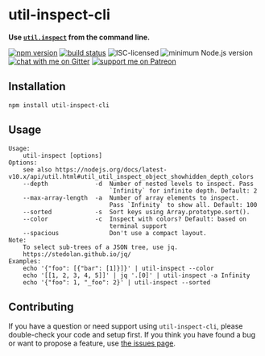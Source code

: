 # util-inspect-cli

**Use [`util.inspect`](https://nodejs.org/docs/latest-v10.x/api/util.html#util_util_inspect_object_options) from the command line.**

[![npm version](https://img.shields.io/npm/v/util-inspect-cli.svg)](https://www.npmjs.com/package/util-inspect-cli)
[![build status](https://api.travis-ci.org/derhuerst/util-inspect-cli.svg?branch=master)](https://travis-ci.org/derhuerst/util-inspect-cli)
![ISC-licensed](https://img.shields.io/github/license/derhuerst/util-inspect-cli.svg)
![minimum Node.js version](https://img.shields.io/node/v/util-inspect-cli.svg)
[![chat with me on Gitter](https://img.shields.io/badge/chat%20with%20me-on%20gitter-512e92.svg)](https://gitter.im/derhuerst)
[![support me on Patreon](https://img.shields.io/badge/support%20me-on%20patreon-fa7664.svg)](https://patreon.com/derhuerst)


## Installation

```shell
npm install util-inspect-cli
```


## Usage

```
Usage:
    util-inspect [options]
Options:
    see also https://nodejs.org/docs/latest-v10.x/api/util.html#util_util_inspect_object_showhidden_depth_colors
    --depth             -d  Number of nested levels to inspect. Pass
                            `Infinity` for infinite depth. Default: 2
    --max-array-length  -a  Number of array elements to inspect.
                            Pass `Infinity` to show all. Default: 100
    --sorted            -s  Sort keys using Array.prototype.sort().
    --color             -c  Inspect with colors? Default: based on
                            terminal support
    --spacious              Don't use a compact layout.
Note:
    To select sub-trees of a JSON tree, use jq.
    https://stedolan.github.io/jq/
Examples:
    echo '{"foo": [{"bar": [1]}]}' | util-inspect --color
    echo '[[1, 2, 3, 4, 5]]' | jq '.[0]' | util-inspect -a Infinity
    echo '{"foo": 1, "_foo": 2}' | util-inspect --sorted
```


## Contributing

If you have a question or need support using `util-inspect-cli`, please double-check your code and setup first. If you think you have found a bug or want to propose a feature, use [the issues page](https://github.com/derhuerst/util-inspect-cli/issues).
